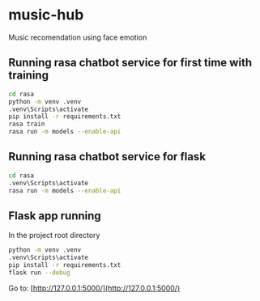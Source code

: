 # music-hub

Music recomendation using face emotion

## Running rasa chatbot service for first time with training

```bash
cd rasa
python -m venv .venv
.venv\Scripts\activate
pip install -r requirements.txt
rasa train
rasa run -m models --enable-api
```

## Running rasa chatbot service for flask

```bash
cd rasa
.venv\Scripts\activate
rasa run -m models --enable-api
```

## Flask app running

In the project root directory

```bash
python -m venv .venv
.venv\Scripts\activate
pip install -r requirements.txt
flask run --debug
```

Go to: [http://127.0.0.1:5000/](http://127.0.0.1:5000/)
